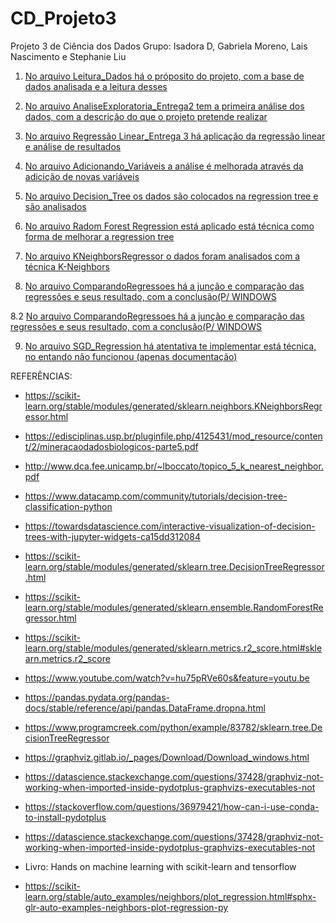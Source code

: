 # CD_Projeto3
Projeto 3 de Ciência dos Dados
Grupo: Isadora D, Gabriela Moreno, Lais Nascimento e Stephanie Liu

1. [No arquivo Leitura_Dados há o próposito do projeto, com a base de dados analisada e a leitura desses](Leitura_Dados.ipynb)

2. [No arquivo AnaliseExploratoria_Entrega2 tem a primeira análise dos dados, com a descrição do que o projeto pretende realizar](AnaliseExploratoria_Entrega2.ipynb)

3. [No arquivo Regressão Linear_Entrega 3 há aplicação da regressão linear e análise de resultados](Linear_Entrega_3.ipynb)

4. [No arquivo Adicionando_Variáveis a análise é melhorada através da adicição de novas variáveis](Adicionando_Variáveis.ipynb)

5. [No arquivo Decision_Tree os dados são colocados na regression tree e são analisados](Decision_Tree.ipynb)

6. [No arquivo Radom Forest Regression está aplicado está técnica como forma de melhorar a regression tree](Radom-Forest-Regression.ipynb)

7. [No arquivo KNeighborsRegressor o dados foram analisados com a técnica K-Neighbors](KNeighborsRegressor.ipynb)

8. [No arquivo  ComparandoRegressoes há a junção e comparação das regressões e seus resultado, com a conclusão(P/ WINDOWS](	ComparandoRegressoes-RodaWindows.ipynb)

8.2 [No arquivo  ComparandoRegressoes há a junção e comparação das regressões e seus resultado, com a conclusão(P/ WINDOWS](	ComparandoRegressoes-RodaMac.ipynb)

9. [No arquivo SGD_Regression há atentativa te implementar está técnica, no entando não funcionou (apenas documentação)](SGD_Regression)

REFERÊNCIAS:

* https://scikit-learn.org/stable/modules/generated/sklearn.neighbors.KNeighborsRegressor.html

* https://edisciplinas.usp.br/pluginfile.php/4125431/mod_resource/content/2/mineracaodadosbiologicos-parte5.pdf

* http://www.dca.fee.unicamp.br/~lboccato/topico_5_k_nearest_neighbor.pdf

* https://www.datacamp.com/community/tutorials/decision-tree-classification-python

* https://towardsdatascience.com/interactive-visualization-of-decision-trees-with-jupyter-widgets-ca15dd312084

* https://scikit-learn.org/stable/modules/generated/sklearn.tree.DecisionTreeRegressor.html

* https://scikit-learn.org/stable/modules/generated/sklearn.ensemble.RandomForestRegressor.html

* https://scikit-learn.org/stable/modules/generated/sklearn.metrics.r2_score.html#sklearn.metrics.r2_score

* https://www.youtube.com/watch?v=hu75pRVe60s&feature=youtu.be

* https://pandas.pydata.org/pandas-docs/stable/reference/api/pandas.DataFrame.dropna.html

* https://www.programcreek.com/python/example/83782/sklearn.tree.DecisionTreeRegressor

* https://graphviz.gitlab.io/_pages/Download/Download_windows.html

* https://datascience.stackexchange.com/questions/37428/graphviz-not-working-when-imported-inside-pydotplus-graphvizs-executables-not

* https://stackoverflow.com/questions/36979421/how-can-i-use-conda-to-install-pydotplus

* https://datascience.stackexchange.com/questions/37428/graphviz-not-working-when-imported-inside-pydotplus-graphvizs-executables-not

* Livro: Hands on machine learning with scikit-learn and tensorflow

* https://scikit-learn.org/stable/auto_examples/neighbors/plot_regression.html#sphx-glr-auto-examples-neighbors-plot-regression-py
